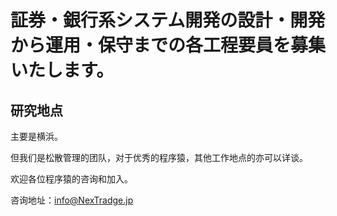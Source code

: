 # 証券・銀行系システム開発の設計・開発から運用・保守までの各工程要員を募集いたします。

## 研究地点

主要是横浜。

但我们是松散管理的团队，对于优秀的程序猿，其他工作地点的亦可以详谈。


欢迎各位程序猿的咨询和加入。

咨询地址：[info@NexTradge.jp](mailto:info@NexTradge.jp?subject=案件ID：TS001CN)


